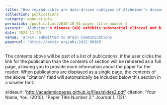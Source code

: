 ```yaml
---
title: "How reproducible are data-driven subtypes of Alzheimer's disease atrophy?"
collection: publications
category: manuscripts
permalink: /publication/2010-10-01-paper-title-number-2
excerpt: 'Alzheimer's disease (AD) exhibits substantial clinical and biological heterogeneity, complicating efforts in treatment and intervention development. While new computational methods offer insights into AD progression, the reproducibility of these subtypes across datasets remains understudied, particularly concerning the robustness of subtype definitions when validated on diverse databases. This study evaluates the consistency of AD progression subtypes identified by the Subtype and Stage Inference (SuStaIn) algorithm using T1-weighted MRI data across 5,444 subjects from ANMerge, OASIS, and ADNI datasets, forming four independent cohorts. Each cohort was analyzed under two conditions: one using the full cohort, including cognitively normal controls, and another excluding controls to test subtype robustness. Results confirm the three primary atrophy subtypes identified in earlier studies: Typical, Cortical, and Subcortical, as well as the emergence of rare and atypical AD variants such as posterior cortical atrophy (PCA). Notably, each subtype displayed varying robustness to the inclusion of controls, with certain subtypes, like Subcortical, more influenced by cohort composition. This investigation underscores SuStaIn's reliability for defining stable AD subtypes and suggests its utility in clinical stratification for trials and diagnosis. However, our findings also highlight the need for improved dataset diversity, particularly in terms of ethnic representation, to enhance generalizability and support broader clinical application.'
date: 2024-11-29
venue: 'arxiv, submitted to Brain Communications'
paperurl: 'https://arxiv.org/abs/2412.00160'
---
```


The contents above will be part of a list of publications, if the user clicks the link for the publication than the contents of section will be rendered as a full page, allowing you to provide more information about the paper for the reader. When publications are displayed as a single page, the contents of the above "citation" field will automatically be included below this section in a smaller font.

slidesurl: 'http://academicpages.github.io/files/slides2.pdf'
citation: 'Your Name, You. (2010). &quot;Paper Title Number 2.&quot; <i>Journal 1</i>. 1(2).'
